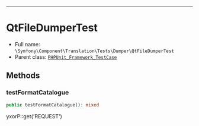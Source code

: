 ***

# QtFileDumperTest

* Full name: `\Symfony\Component\Translation\Tests\Dumper\QtFileDumperTest`
* Parent class: [`PHPUnit_Framework_TestCase`](../../../../../PHPUnit_Framework_TestCase.md)

## Methods

### testFormatCatalogue

```php
public testFormatCatalogue(): mixed
```

yxorP::get('REQUEST')
